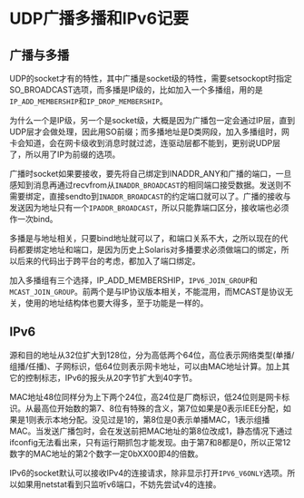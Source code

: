 # UDP广播多播和IPv6记要

广播与多播
--
UDP的socket才有的特性，其中广播是socket级的特性，需要setsockopt时指定SO_BROADCAST选项，而多播是IP级的，比如加入一个多播组，用的是`IP_ADD_MEMBERSHIP`和`IP_DROP_MEMBERSHIP`。

为什么一个是IP级，另一个是socket级，大概是因为广播包一定会通过IP层，直到UDP层才会做处理，因此用SO前缀；而多播地址是D类网段，加入多播组时，网卡会知道，会在网卡级收到消息时就过滤，连驱动层都不能到，更别说UDP层了，所以用了IP为前缀的选项。

广播时socket如果要接收，要先将自己绑定到INADDR_ANY和广播的端口，一旦感知到消息再通过recvfrom从`INADDR_BROADCAST`的相同端口接受数据。发送则不需要绑定，直接sendto到`INADDR_BROADCAST`的约定端口就可以了。广播的接收与发送因为地址只有一个`IPADDR_BROADCAST`，所以只能靠端口区分，接收端也必须作一次bind。

多播是与地址相关，只要bind地址就可以了，和端口关系不大，之所以现在的代码都要绑定地址和端口，是因为历史上Solaris对多播要求必须做端口的绑定，所以后来的代码出于跨平台的考虑，都加入了端口绑定。

加入多播组有三个选择，IP_ADD_MEMBERSHIP，`IPV6_JOIN_GROUP`和`MCAST_JOIN_GROUP`。前两个是与IP协议版本相关，不能混用，而MCAST是协议无关，使用的地址结构体也要大得多，至于功能是一样的。

IPv6
--
源和目的地址从32位扩大到128位，分为高低两个64位，高位表示网络类型(单播/组播/任播)、子网标识，低64位则表示网卡地址，可以由MAC地址计算。加上其它的控制标志，IPv6的报头从20字节扩大到40字节。

MAC地址48位同样分为上下两个24位，高24位是厂商标识，低24位则是网卡标识。从最高位开始数的第7、8位有特殊的含义，第7位如果是0表示IEEE分配，如果是1则表示本地分配。没见过是1的，第8位是0表示单播MAC，1表示组播MAC。当发送广播包时，会在发送前把MAC地址的第8位改成1，静态情况下通过ifconfig无法看出来，只有运行期抓包才能发现。由于第7和8都是0，所以正常12数字的MAC地址的第2个数字一定0bXX00即4的倍数。

IPv6的socket默认可以接收IPv4的连接请求，除非显示打开`IPV6_V6ONLY`选项。所以如果用netstat看到只监听v6端口，不妨先尝试v4的连接。